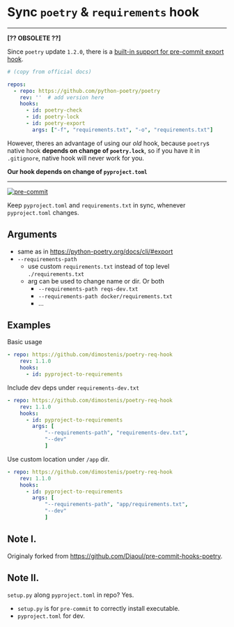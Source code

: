 # Sync `poetry` & `requirements` hook

---

**[?? OBSOLETE ??]**

Since `poetry` update `1.2.0`, there is a [built-in support for pre-commit export hook](https://python-poetry.org/docs/pre-commit-hooks/).


```yaml
# (copy from official docs)

repos:
  - repo: https://github.com/python-poetry/poetry
    rev: ''  # add version here
    hooks:
      - id: poetry-check
      - id: poetry-lock
      - id: poetry-export
        args: ["-f", "requirements.txt", "-o", "requirements.txt"]
```

However, theres an advantage of using our *old* hook, because `poetry`s native hook **depends on change of `poetry.lock`**, so if you have it in `.gitignore`, native hook will never work for you.

**Our hook depends on change of `pyproject.toml`**

---

[![pre-commit](https://img.shields.io/badge/pre--commit-enabled-brightgreen?logo=pre-commit&logoColor=white)](https://github.com/pre-commit/pre-commit)

Keep `pyproject.toml` and `requirements.txt` in sync, whenever `pyproject.toml` changes.

## Arguments

- same as in https://python-poetry.org/docs/cli/#export
- `--requirements-path`
    - use custom `requirements.txt` instead of top level `./requirements.txt`
    - arg can be used to change name or dir. Or both
        - `--requirements-path reqs-dev.txt`
        - `--requirements-path docker/requirements.txt`
        - ...

## Examples

Basic usage

```yaml
- repo: https://github.com/dimostenis/poetry-req-hook
    rev: 1.1.0
    hooks:
      - id: pyproject-to-requirements
```

Include dev deps under `requirements-dev.txt`

```yaml
- repo: https://github.com/dimostenis/poetry-req-hook
    rev: 1.1.0
    hooks:
      - id: pyproject-to-requirements
        args: [
            "--requirements-path", "requirements-dev.txt",
            "--dev"
            ]
```

Use custom location under `/app` dir.

```yaml
- repo: https://github.com/dimostenis/poetry-req-hook
    rev: 1.1.0
    hooks:
      - id: pyproject-to-requirements
        args: [
            "--requirements-path", "app/requirements.txt",
            "--dev"
            ]
```

## Note I.

Originaly forked from https://github.com/Diaoul/pre-commit-hooks-poetry.

## Note II.

`setup.py` along `pyproject.toml` in repo? Yes.

- `setup.py` is for `pre-commit` to correctly install executable.
- `pyproject.toml` for dev.
